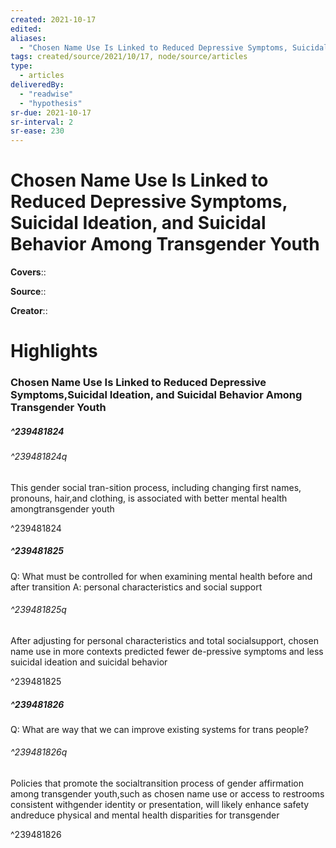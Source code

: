 ```yaml
---
created: 2021-10-17
edited:
aliases:
  - "Chosen Name Use Is Linked to Reduced Depressive Symptoms, Suicidal Ideation, and Suicidal Behavior Among Transgender Youth"
tags: created/source/2021/10/17, node/source/articles
type: 
  - articles
deliveredBy: 
  - "readwise"
  - "hypothesis"
sr-due: 2021-10-17
sr-interval: 2
sr-ease: 230
---
```

# Chosen Name Use Is Linked to Reduced Depressive Symptoms, Suicidal Ideation, and Suicidal Behavior Among Transgender Youth

**Covers**:: 

**Source**:: 

**Creator**::

# Highlights
### Chosen Name Use Is Linked to Reduced Depressive Symptoms,Suicidal Ideation, and Suicidal Behavior Among Transgender Youth
##### ^239481824



###### ^239481824q

This gender social tran-sition process, including changing first names, pronouns, hair,and clothing, is associated with better mental health amongtransgender youth 

^239481824

##### ^239481825



Q: What must be controlled for when examining mental health before and after transition
A: personal characteristics and social support  

###### ^239481825q

After adjusting for personal characteristics and total socialsupport, chosen name use in more contexts predicted fewer de-pressive symptoms and less suicidal ideation and suicidal behavior 

^239481825

##### ^239481826



Q: What are way that we can improve existing systems for trans people?  

###### ^239481826q

Policies that promote the socialtransition process of gender affirmation among transgender youth,such as chosen name use or access to restrooms consistent withgender identity or presentation, will likely enhance safety andreduce physical and mental health disparities for transgender 

^239481826

